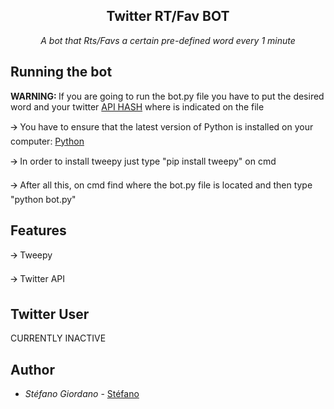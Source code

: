 <h2 align="center">
    Twitter RT/Fav BOT
</h2>

<p align="center">
  <i> A bot that Rts/Favs a certain pre-defined word every 1 minute </i>
</p>

## Running the bot
<strong> WARNING: </strong>If you are going to run the bot.py file you have to put the desired word and your twitter [API HASH](https://www.youtube.com/watch?v=Y-1PF_eHXrI&t) where is indicated on the file 

🡪 You have to ensure that the latest version of Python is installed on your computer: [Python](https://www.python.org/downloads/)
</p>
🡪 In order to install tweepy just type "pip install tweepy" on cmd
</p>
🡪 After all this, on cmd find where the bot.py file is located and then type "python bot.py"

## Features

🡪 Tweepy
</p>
🡪 Twitter API

## Twitter User
CURRENTLY INACTIVE
## Author

* *Stéfano Giordano* - [Stéfano](https://github.com/Giordano26)
